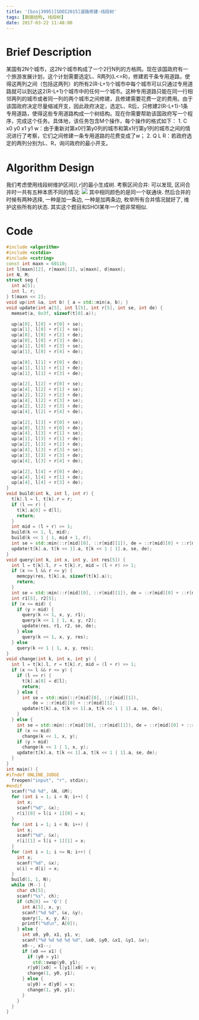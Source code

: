 ```yaml
---
title: '[bzoj3995][SDOI2015]道路修建-线段树'
tags: [数据结构, 线段树]
date: 2017-03-22 11:48:00
---
```


# Brief Description
 某国有2N个城市，这2N个城市构成了一个2行N列的方格网。现在该国政府有一个旅游发展计划，这个计划需要选定L、R两列(L<=R)，修建若干条专用道路，使得这两列之间（包括这两列）的所有2(R-L+1)个城市中每个城市可以只通过专用道路就可以到达这2(R-L+1)个城市中的任何一个城市。这种专用道路只能在同一行相邻两列的城市或者同一列的两个城市之间修建，且修建需要花费一定的费用。由于该国政府决定尽量缩减开支，因此政府决定，选定L、R后，只修建2(R-L+1)-1条专用道路，使得这些专用道路构成一个树结构。现在你需要帮助该国政府写一个程序，完成这个任务。具体地，该任务包含M个操作，每个操作的格式如下：
1\.        C x0 y0 x1 y1 w：由于重新对第x0行第y0列的城市和第x1行第y1列的城市之间的情况进行了考察，它们之间修建一条专用道路的花费变成了w；
2\.        Q L R：若政府选定的两列分别为L、R，询问政府的最小开支。

# Algorithm Design
我们考虑使用线段树维护区间$[l,r]$的最小生成树.
考察区间合并:
可以发现, 区间合并时一共有五种本质不同的情况:
![](http://images2015.cnblogs.com/blog/890886/201703/890886-20170322114913143-411109414.jpg)
其中相同颜色的是同一个联通块.
然后合并的时候有两种选择, 一种是加一条边, 一种是加两条边, 枚举所有合并情况就好了, 维护这些所有的状态.
其实这个题目和SHOI某年一个题非常相似.

# Code
```cpp
#include <algorithm>
#include <cstdio>
#include <cstring>
const int maxn = 60110;
int l[maxn][2], r[maxn][2], u[maxn], d[maxn];
int N, M;
struct seg {
  int a[5];
  int l, r;
} t[maxn << 2];
void up(int &a, int b) { a = std::min(a, b); }
void update(int a[5], int l[5], int r[5], int se, int de) {
  memset(a, 0x3f, sizeof(t[0].a));

  up(a[0], l[0] + r[0] + se);
  up(a[1], l[0] + r[1] + se);
  up(a[0], l[0] + r[2] + de);
  up(a[0], l[0] + r[3] + de);
  up(a[1], l[0] + r[3] + se);
  up(a[1], l[0] + r[4] + de);

  up(a[0], l[1] + r[0] + de);
  up(a[1], l[1] + r[1] + de);
  up(a[1], l[1] + r[3] + de);

  up(a[2], l[2] + r[0] + se);
  up(a[4], l[2] + r[1] + se);
  up(a[2], l[2] + r[2] + de);
  up(a[4], l[2] + r[3] + se);
  up(a[2], l[2] + r[3] + de);
  up(a[4], l[2] + r[4] + de);

  up(a[2], l[3] + r[0] + se);
  up(a[0], l[3] + r[0] + de);
  up(a[4], l[3] + r[1] + se);
  up(a[1], l[3] + r[1] + de);
  up(a[2], l[3] + r[2] + de);
  up(a[4], l[3] + r[3] + se);
  up(a[3], l[3] + r[3] + de);
  up(a[4], l[3] + r[4] + de);

  up(a[2], l[4] + r[0] + de);
  up(a[4], l[4] + r[1] + de);
  up(a[4], l[4] + r[3] + de);
}
void build(int k, int l, int r) {
  t[k].l = l, t[k].r = r;
  if (l == r) {
    t[k].a[0] = d[l];
    return;
  }
  int mid = (l + r) >> 1;
  build(k << 1, l, mid);
  build(k << 1 | 1, mid + 1, r);
  int se = std::min(::r[mid][0], ::r[mid][1]), de = ::r[mid][0] + ::r[mid][1];
  update(t[k].a, t[k << 1].a, t[k << 1 | 1].a, se, de);
}
void query(int k, int x, int y, int res[5]) {
  int l = t[k].l, r = t[k].r, mid = (l + r) >> 1;
  if (x <= l && r <= y) {
    memcpy(res, t[k].a, sizeof(t[k].a));
    return;
  }
  int se = std::min(::r[mid][0], ::r[mid][1]), de = ::r[mid][0] + ::r[mid][1];
  int r1[5], r2[5];
  if (x <= mid) {
    if (y > mid) {
      query(k << 1, x, y, r1);
      query(k << 1 | 1, x, y, r2);
      update(res, r1, r2, se, de);
    } else
      query(k << 1, x, y, res);
  } else
    query(k << 1 | 1, x, y, res);
}
void change(int k, int x, int y) {
  int l = t[k].l, r = t[k].r, mid = (l + r) >> 1;
  if (x <= l && r <= y) {
    if (l == r) {
      t[k].a[0] = d[l];
      return;
    } else {
      int se = std::min(::r[mid][0], ::r[mid][1]),
          de = ::r[mid][0] + ::r[mid][1];
      update(t[k].a, t[k << 1].a, t[k << 1 | 1].a, se, de);
    }
  } else {
    int se = std::min(::r[mid][0], ::r[mid][1]), de = ::r[mid][0] + ::r[mid][1];
    if (x <= mid)
      change(k << 1, x, y);
    if (y > mid)
      change(k << 1 | 1, x, y);
    update(t[k].a, t[k << 1].a, t[k << 1 | 1].a, se, de);
  }
}
int main() {
#ifndef ONLINE_JUDGE
  freopen("input", "r", stdin);
#endif
  scanf("%d %d", &N, &M);
  for (int i = 1; i < N; i++) {
    int x;
    scanf("%d", &x);
    r[i][0] = l[i + 1][0] = x;
  }
  for (int i = 1; i < N; i++) {
    int x;
    scanf("%d", &x);
    r[i][1] = l[i + 1][1] = x;
  }
  for (int i = 1; i <= N; i++) {
    int x;
    scanf("%d", &x);
    u[i] = d[i] = x;
  }
  build(1, 1, N);
  while (M--) {
    char ch[5];
    scanf("%s", ch);
    if (ch[0] == 'Q') {
      int A[5], x, y;
      scanf("%d %d", &x, &y);
      query(1, x, y, A);
      printf("%d\n", A[0]);
    } else {
      int x0, y0, x1, y1, v;
      scanf("%d %d %d %d %d", &x0, &y0, &x1, &y1, &v);
      x0--, x1--;
      if (x0 == x1) {
        if (y0 > y1)
          std::swap(y0, y1);
        r[y0][x0] = l[y1][x0] = v;
        change(1, y0, y1);
      } else {
        u[y0] = d[y0] = v;
        change(1, y0, y1);
      }
    }
  }
}

```